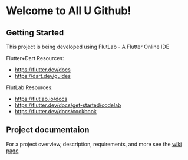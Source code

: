 # Welcome to All U Github!

## Getting Started

This project is being developed using FlutLab - A Flutter Online IDE


Flutter+Dart Resources:
- https://flutter.dev/docs
- https://dart.dev/guides

FlutLab Resources:
- https://flutlab.io/docs
- https://flutter.dev/docs/get-started/codelab
- https://flutter.dev/docs/cookbook

## Project documentaion

For a project overview, description, requirements, and more see the [wiki page](https://github.com/Tom1779/All_U/wiki)



